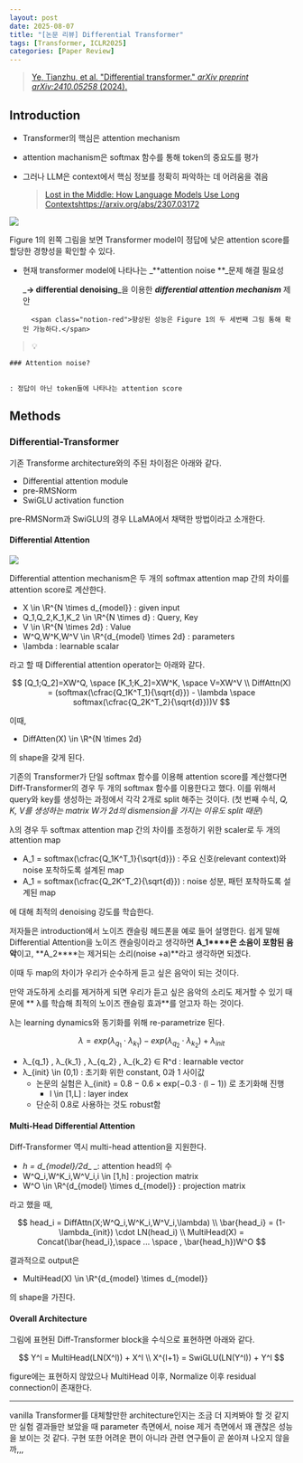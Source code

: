 ```yaml
---
layout: post
date: 2025-08-07
title: "[논문 리뷰] Differential Transformer"
tags: [Transformer, ICLR2025]
categories: [Paper Review]
---
```


> [Ye, Tianzhu, et al. "Differential transformer." ](https://arxiv.org/abs/2410.05258)[_arXiv preprint arXiv:2410.05258_](https://arxiv.org/abs/2410.05258)[ (2024).](https://arxiv.org/abs/2410.05258)



## Introduction

- Transformer의 핵심은 attention mechanism
- attention machanism은 softmax 함수를 통해 token의 중요도를 평가
- 그러나 LLM은 context에서 핵심 정보를 정확히 파악하는 데 어려움을 겪음

	> [Lost in the Middle: How Language Models Use Long Contextshttps://arxiv.org/abs/2307.03172](https://arxiv.org/abs/2307.03172)


![](https://prod-files-secure.s3.us-west-2.amazonaws.com/542b861c-36a8-4051-84e5-8804b6728dba/9083ea56-691a-4752-ae26-47f403431ac8/image.png?X-Amz-Algorithm=AWS4-HMAC-SHA256&X-Amz-Content-Sha256=UNSIGNED-PAYLOAD&X-Amz-Credential=ASIAZI2LB466U4XGUZYC%2F20251006%2Fus-west-2%2Fs3%2Faws4_request&X-Amz-Date=20251006T132108Z&X-Amz-Expires=3600&X-Amz-Security-Token=IQoJb3JpZ2luX2VjEPP%2F%2F%2F%2F%2F%2F%2F%2F%2F%2FwEaCXVzLXdlc3QtMiJHMEUCIQC0aEbevCYuJsjxI7sKZBieJonXxjk9Rsk%2B7JJWju7rYgIgMMZAd1k3Cu2ooAX7vtXwCY93WPsaR4GNeixexqtG028qiAQIi%2F%2F%2F%2F%2F%2F%2F%2F%2F%2F%2FARAAGgw2Mzc0MjMxODM4MDUiDMsVSIgc8THF6wWdYSrcA24xF0PxKqiQ%2BI3X3l7nNxQS7uaxgbnT1Jcw1nykUDL%2BMg629CcaevQ6wnMTpSAo5gEDp3s0EB1OpS4x%2FYO89LzAcwtanLlPzo7ADj1tU1ozQ4uq5E3z8phq8r9OtMvQWhtH5%2Bi0ViTc%2FZjIXc1%2Fj9JaVpC4oN29JWvfWA1P0PB0bTQgOWTBG6JD7qPkaLFKKE%2Ftk%2BrLP%2Br%2FdNYuOcjFwDtINrYu7JOBExqZmvLyWuHhl5kyG7de%2FC9C2xOgaV4Ng1tghz89AonQWSeZwyaA0Ow1uxHXtW6Kkk6lTjmkWtqdZL7OYH3wvxaPuKFMoCKrhbPGwWOaQjbHOPsj2f6WSs9Fd7wzgYS0O3c9vL%2FuIDBJY7tYEKbPAa8uLYl1NLO%2FBOfGbTBXh%2FIoKiiP3FSMX130jCIDnYNX7nlOIBqYvelIoIpmdvdZ2vMbDXH7fGo%2F%2FbRRWnD1DNy%2F7VVr3MZJilqCCdbK%2B8ZH4SKbmHhA2ZasJQ3orp7HjqqSrdoUh%2BqEYP613N1P2RlseAipqRxDwoFNc2Vjry%2F8FRiwJbpaL4oyXA5KtkJAlku5R46d04yJq4hIlE7yEKMRt26FdXOA9l8fdXfih1mlxzuKlaWWL%2B8Hwm5UL5YbKjfe8CXCMOmujscGOqUBtOlaoWwZcyerY0I3J3hoFYNHNUDYSQh8BsBq0pRP5n5UhQqvvAd2N%2BtJBzdbYHnxotGclGp7WeLNiPz52JCAJR0JkhyOwSj3D0aAAZNPOJc%2FP8LA1IO8LvcW0jYX54k%2B5oWt0mlTpVIE8IXzfzENyeZHJItnLF7RPGKaJ6mcZcpU8KnSP%2BxooiX%2F6kPjsnAnuBAz0cgGMq0D6%2BFsf6JA0QYPvpnM&X-Amz-Signature=3cf7ec70ad3faf0a9aeef0290089853718e3e83d690d6fb7ecb85bde899cd286&X-Amz-SignedHeaders=host&x-amz-checksum-mode=ENABLED&x-id=GetObject)


Figure 1의 왼쪽 그림을 보면 Transformer model이 정답에 낮은 attention score를 할당한 경향성을 확인할 수 있다.

- 현재 transformer model에 나타나는 _**attention noise **_문제 해결 필요성

	_**→ differential denoising**_을 이용한 _**differential attention mechanism**_ 제안


		<span class="notion-red">향상된 성능은 Figure 1의 두 세번째 그림 통해 확인 가능하다.</span>


> 💡 


	### Attention noise?


	: 정답이 아닌 token들에 나타나는 attention score



## Methods



### Differential-Transformer


기존 Transforme architecture와의 주된 차이점은 아래와 같다.

- Differential attention module
- pre-RMSNorm
- SwiGLU activation function

pre-RMSNorm과 SwiGLU의 경우 LLaMA에서 채택한 방법이라고 소개한다.



#### Differential Attention


![](https://prod-files-secure.s3.us-west-2.amazonaws.com/542b861c-36a8-4051-84e5-8804b6728dba/116d70b2-1963-4810-9167-f4c7d8a06e8f/image.png?X-Amz-Algorithm=AWS4-HMAC-SHA256&X-Amz-Content-Sha256=UNSIGNED-PAYLOAD&X-Amz-Credential=ASIAZI2LB466U4XGUZYC%2F20251006%2Fus-west-2%2Fs3%2Faws4_request&X-Amz-Date=20251006T132108Z&X-Amz-Expires=3600&X-Amz-Security-Token=IQoJb3JpZ2luX2VjEPP%2F%2F%2F%2F%2F%2F%2F%2F%2F%2FwEaCXVzLXdlc3QtMiJHMEUCIQC0aEbevCYuJsjxI7sKZBieJonXxjk9Rsk%2B7JJWju7rYgIgMMZAd1k3Cu2ooAX7vtXwCY93WPsaR4GNeixexqtG028qiAQIi%2F%2F%2F%2F%2F%2F%2F%2F%2F%2F%2FARAAGgw2Mzc0MjMxODM4MDUiDMsVSIgc8THF6wWdYSrcA24xF0PxKqiQ%2BI3X3l7nNxQS7uaxgbnT1Jcw1nykUDL%2BMg629CcaevQ6wnMTpSAo5gEDp3s0EB1OpS4x%2FYO89LzAcwtanLlPzo7ADj1tU1ozQ4uq5E3z8phq8r9OtMvQWhtH5%2Bi0ViTc%2FZjIXc1%2Fj9JaVpC4oN29JWvfWA1P0PB0bTQgOWTBG6JD7qPkaLFKKE%2Ftk%2BrLP%2Br%2FdNYuOcjFwDtINrYu7JOBExqZmvLyWuHhl5kyG7de%2FC9C2xOgaV4Ng1tghz89AonQWSeZwyaA0Ow1uxHXtW6Kkk6lTjmkWtqdZL7OYH3wvxaPuKFMoCKrhbPGwWOaQjbHOPsj2f6WSs9Fd7wzgYS0O3c9vL%2FuIDBJY7tYEKbPAa8uLYl1NLO%2FBOfGbTBXh%2FIoKiiP3FSMX130jCIDnYNX7nlOIBqYvelIoIpmdvdZ2vMbDXH7fGo%2F%2FbRRWnD1DNy%2F7VVr3MZJilqCCdbK%2B8ZH4SKbmHhA2ZasJQ3orp7HjqqSrdoUh%2BqEYP613N1P2RlseAipqRxDwoFNc2Vjry%2F8FRiwJbpaL4oyXA5KtkJAlku5R46d04yJq4hIlE7yEKMRt26FdXOA9l8fdXfih1mlxzuKlaWWL%2B8Hwm5UL5YbKjfe8CXCMOmujscGOqUBtOlaoWwZcyerY0I3J3hoFYNHNUDYSQh8BsBq0pRP5n5UhQqvvAd2N%2BtJBzdbYHnxotGclGp7WeLNiPz52JCAJR0JkhyOwSj3D0aAAZNPOJc%2FP8LA1IO8LvcW0jYX54k%2B5oWt0mlTpVIE8IXzfzENyeZHJItnLF7RPGKaJ6mcZcpU8KnSP%2BxooiX%2F6kPjsnAnuBAz0cgGMq0D6%2BFsf6JA0QYPvpnM&X-Amz-Signature=329203fd4409bac101c7ac4a05e8f62361a58978fe25be707d4b91bc95957ea2&X-Amz-SignedHeaders=host&x-amz-checksum-mode=ENABLED&x-id=GetObject)


Differential attention mechanism은 두 개의 softmax attention map 간의 차이를 attention score로 계산한다.

- X \in \R^{N \times d\_{model}} : given input
- Q\_1,Q\_2,K\_1,K\_2 \in \R^{N \times d} : Query, Key
- V \in \R^{N \times 2d} : Value
- W^Q,W^K,W^V \in \R^{d\_{model} \times 2d} : parameters
- \lambda : learnable scalar

라고 할 때 Differential attention operator는 아래와 같다.


$$
[Q_1;Q_2]=XW^Q, \space [K_1;K_2]=XW^K, \space V=XW^V \\
DiffAttn(X) = (softmax(\cfrac{Q_1K^T_1}{\sqrt{d}}) - \lambda \space softmax(\cfrac{Q_2K^T_2}{\sqrt{d}}))V
$$


이때,

- DiffAtten(X) \in \R^{N \times 2d}

의 shape을 갖게 된다.


기존의 Transformer가 단일 softmax 함수를 이용해 attention score를 계산했다면 Diff-Transformer의 경우 두 개의 softmax 함수를 이용한다고 했다. 이를 위해서 query와 key를 생성하는 과정에서 각각 2개로 split 해주는 것이다. <span class="notion-red">(첫 번째 수식, </span><span class="notion-red">_Q, K, V를 생성하는 matrix W가 2d의 dismension을 가지는 이유도 split 때문_</span><span class="notion-red">)</span>


 λ의 경우 두 softmax attention map 간의 차이를 조정하기 위한 scaler로 두 개의 attention map

- A\_1 = softmax(\cfrac{Q\_1K^T\_1}{\sqrt{d}}) : 주요 신호(relevant context)와 noise 포착하도록 설계된 map
- A\_1 = softmax(\cfrac{Q\_2K^T\_2}{\sqrt{d}}) : noise 성분, 패턴 포착하도록 설계된 map 

에 대해 최적의 denoising 강도를 학습한다.


저자들은 introduction에서 노이즈 캔슬링 헤드폰을 예로 들어 설명한다. 쉽게 말해 Differential Attention을 노이즈 캔슬링이라고 생각하면 **A\_1****은 소음이 포함된 음악**이고, **A\_2****는 제거되는 소리(noise +a)**라고 생각하면 되겠다. 


이때 두 map의 차이가 우리가 순수하게 듣고 싶은 음악이 되는 것이다. 


만약 과도하게 소리를 제거하게 되면 우리가 듣고 싶은 음악의 소리도 제거할 수 있기 때문에 ** λ를 학습해 최적의 노이즈 캔슬링 효과**를 얻고자 하는 것이다.


λ는 learning dynamics와 동기화를 위해 re-parametrize 된다.


$$
\lambda = exp(\lambda_{q_1} \cdot \lambda_{k_1}) - exp(\lambda_{q_2} \cdot \lambda_{k_2}) + \lambda_{init}
$$

- λ\_{q\_1} , λ\_{k\_1} , λ\_{q\_2} , λ\_{k\_2} ∈ R^d : learnable vector
- λ\_{init} \in (0,1) : 초기화 위한 constant, 0과 1 사이값
	- 논문의 실험은 λ\_{init} = 0.8 − 0.6 × exp(−0.3 · (l − 1)) 로 초기화해 진행
		- l \in [1,L] : layer index
	- 단순히 0.8로 사용하는 것도 robust함


#### **Multi-Head Differential Attention**


Diff-Transformer 역시 multi-head attention을 지원한다.

- _h = d\_{model}/2d__ _: attention head의 수
- W^Q\_i,W^K\_i,W^V\_i,i \in [1,h] : projection matrix
- W^O \in \R^{d\_{model} \times d\_{model}} : projection matrix

라고 했을 때,


$$
head_i = DiffAttn(X;W^Q_i,W^K_i,W^V_i,\lambda) \\
\bar{head_i} = (1-\lambda_{init}) \cdot LN(head_i) \\
MultiHead(X) = Concat(\bar{head_i},\space ... \space , \bar{head_h})W^O
$$


결과적으로 output은

- MultiHead(X) \in \R^{d\_{model} \times d\_{model}}

의 shape을 가진다.



#### Overall Architecture


그림에 표현된 Diff-Transformer block을 수식으로 표현하면 아래와 같다.


$$
Y^l = MultiHead(LN(X^l)) + X^l \\
X^{l+1} = SwiGLU(LN(Y^l)) + Y^l
$$


figure에는 표현하지 않았으나 MultiHead 이후, Normalize 이후 residual connection이 존재한다.


---


vanilla Transformer를 대체할만한 architecture인지는 조금 더 지켜봐야 할 것 같지만 실험 결과들만 보았을 때 parameter 측면에서, noise 제거 측면에서 꽤 괜찮은 성능을 보이는 것 같다. 구현 또한 어려운 편이 아니라 관련 연구들이 곧 쏟아져 나오지 않을까,,,

